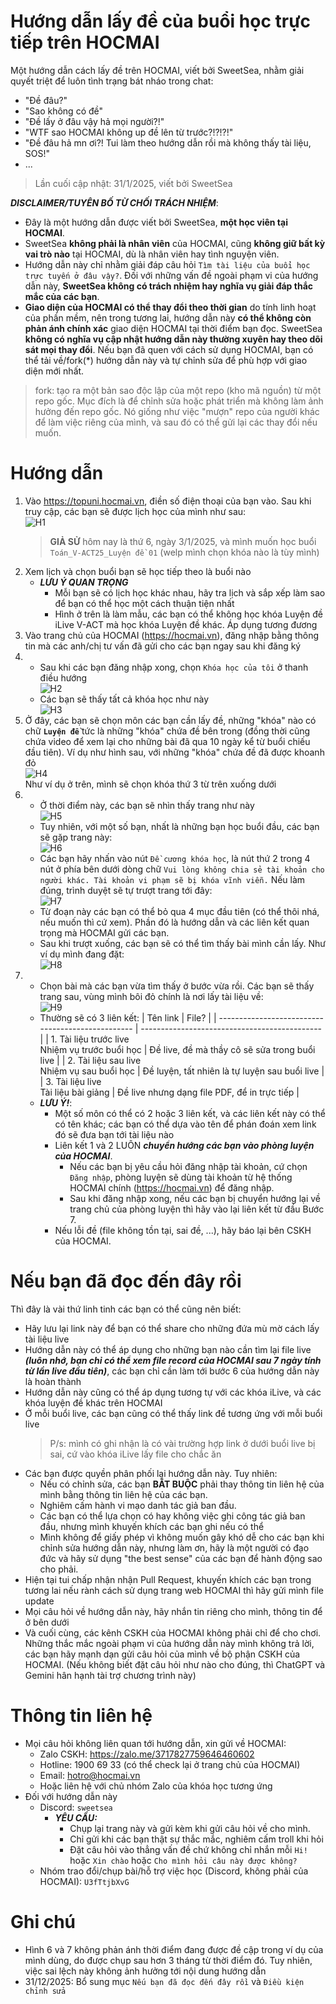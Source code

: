 # Hướng dẫn lấy đề của buổi học trực tiếp trên HOCMAI
Một hướng dẫn cách lấy đề trên HOCMAI, viết bởi SweetSea, nhằm giải quyết triệt để luôn tình trạng bát nháo trong chat:
  - "Đề đâu?"
  - "Sao không có đề"
  - "Đề lấy ở đâu vậy hả mọi người?!"
  - "WTF sao HOCMAI không up đề lên từ trước?!?!?!"
  - "Đề đâu hả mn ơi?! Tui làm theo hướng dẫn rồi mà không thấy tài liệu, SOS!"
  - ...

> Lần cuối cập nhật: 31/1/2025, viết bởi SweetSea

***DISCLAIMER/TUYÊN BỐ TỪ CHỐI TRÁCH NHIỆM***:
- Đây là một hướng dẫn được viết bởi SweetSea, **một học viên tại HOCMAI**.
- SweetSea **không phải là nhân viên** của HOCMAI, cũng **không giữ bất kỳ vai trò nào** tại HOCMAI, dù là nhân viên hay tình nguyện viên.
- Hướng dẫn này chỉ nhằm giải đáp câu hỏi `Tìm tài liệu của buổi học trực tuyến ở đâu vậy?`. Đối với những vấn đề ngoài phạm vi của hướng dẫn này, **SweetSea không có trách nhiệm hay nghĩa vụ giải đáp thắc mắc của các bạn**.
- **Giao diện của HOCMAI có thể thay đổi theo thời gian** do tính linh hoạt của phần mềm, nên trong tương lai, hướng dẫn này **có thể không còn phản ánh chính xác** giao diện HOCMAI tại thời điểm bạn đọc. SweetSea **không có nghĩa vụ cập nhật hướng dẫn này thường xuyên hay theo dõi sát mọi thay đổi**. Nếu bạn đã quen với cách sử dụng HOCMAI, bạn có thể tải về/fork(*) hướng dẫn này và tự chỉnh sửa để phù hợp với giao diện mới nhất.

> fork: tạo ra một bản sao độc lập của một repo (kho mã nguồn) từ một repo gốc. Mục đích là để chỉnh sửa hoặc phát triển mà không làm ảnh hưởng đến repo gốc. Nó giống như việc "mượn" repo của người khác để làm việc riêng của mình, và sau đó có thể gửi lại các thay đổi nếu muốn.

# Hướng dẫn
1. Vào https://topuni.hocmai.vn, điền số điện thoại của bạn vào. Sau khi truy cập, các bạn sẽ được lịch học của mình như sau: \
    ![H1](images/H1.png)
    > **GIẢ SỬ** hôm nay là thứ 6, ngày 3/1/2025, và mình muốn học buổi `Toán_V-ACT25_Luyện đề 01` (welp mình chọn khóa nào là tùy mình)
2. Xem lịch và chọn buổi bạn sẽ học tiếp theo là buổi nào
    - ***LƯU Ý QUAN TRỌNG***
      - Mỗi bạn sẽ có lịch học khác nhau, hãy tra lịch và sắp xếp làm sao để bạn có thể học một cách thuận tiện nhất
      - Hình ở trên là làm mẫu, các bạn có thể không học khóa Luyện đề iLive V-ACT mà học khóa Luyện đề khác. Áp dụng tương đương
3. Vào trang chủ của HOCMAI (https://hocmai.vn), đăng nhập bằng thông tin mà các anh/chị tư vấn đã gửi cho các bạn ngay sau khi đăng ký
4.  - Sau khi các bạn đăng nhập xong, chọn `Khóa học của tôi` ở thanh điều hướng \
    ![H2](images/H2.png)
    - Các bạn sẽ thấy tất cả khóa học như này \
    ![H3](images/H3.png)
5. Ở đây, các bạn sẽ chọn môn các bạn cần lấy đề, những "khóa" nào có chữ **`Luyện đề`** tức là những "khóa" chứa đề bên trong (đồng thời cũng chứa video để xem lại cho những bài đã qua 10 ngày kể từ buổi chiếu đầu tiên). Ví dụ như hình sau, với những "khóa" chứa đề đã được khoanh đỏ \
    ![H4](images/H4.png) \
    Như ví dụ ở trên, mình sẽ chọn khóa thứ 3 từ trên xuống dưới
6.  - Ở thời điểm này, các bạn sẽ nhìn thấy trang như này \
    ![H5](images/H5.png)
    - Tuy nhiên, với một số bạn, nhất là những bạn học buổi đầu, các bạn sẽ gặp trang này: \
    ![H6](images/H6.png)
    - Các bạn hãy nhấn vào nút `Đề cương khóa học`, là nút thứ 2 trong 4 nút ở phía bên dưới dòng chữ `Vui lòng không chia sẻ tài khoản cho người khác. Tài khoản vi phạm sẽ bị khóa vĩnh viễn.` Nếu làm đúng, trình duyệt sẽ tự trượt trang tới đây: \
    ![H7](images/H7.png)
    - Từ đoạn này các bạn có thể bỏ qua 4 mục đầu tiên (có thể thôi nhá, nếu muốn thì cứ xem). Phần đó là hướng dẫn và các liên kết quan trọng mà HOCMAI gửi các bạn.
    - Sau khi trượt xuống, các bạn sẽ có thể tìm thấy bài mình cần lấy. Như ví dụ mình đang đặt: \
    ![H8](images/H8.png)
7.  - Chọn bài mà các bạn vừa tìm thấy ở bước vừa rồi. Các bạn sẽ thấy trang sau, vùng mình bôi đỏ chính là nơi lấy tài liệu về: \
    ![H9](images/H9.png)
    - Thường sẽ có 3 liên kết:
      | Tên link                                          | File?                                         |
      | ------------------------------------------------- | --------------------------------------------- |
      | 1. Tài liệu trước live<br>Nhiệm vụ trước buổi học | Đề live, đề mà thầy cô sẽ sửa trong buổi live |
      | 2. Tài liệu sau live<br>Nhiệm vụ sau buổi học     | Đề luyện, tất nhiên là tự luyện sau buổi live |
      | 3. Tài liệu live<br>Tài liệu bài giảng            | Đề live nhưng dạng file PDF, để in trực tiếp  |
    - ***LƯU Ý!***:
      - Một số môn có thể có 2 hoặc 3 liên kết, và các liên kết này có thể có tên khác; các bạn có thể dựa vào tên để phán đoán xem link đó sẽ đưa bạn tới tài liệu nào
      - Liên kết 1 và 2 LUÔN ***chuyển hướng các bạn vào phòng luyện của HOCMAI***.
        - Nếu các bạn bị yêu cầu hỏi đăng nhập tài khoản, cứ chọn `Đăng nhập`, phòng luyện sẽ dùng tài khoản từ hệ thống HOCMAI chính (https://hocmai.vn) để đăng nhập.
        - Sau khi đăng nhập xong, nếu các bạn bị chuyển hướng lại về trang chủ của phòng luyện thì hãy vào lại liên kết từ đầu Bước 7.
      - Nếu lỗi đề (file không tồn tại, sai đề, ...), hãy báo lại bên CSKH của HOCMAI.

# Nếu bạn đã đọc đến đây rồi
Thì đây là vài thứ linh tinh các bạn có thể cũng nên biết:
- Hãy lưu lại link này để bạn có thể share cho những đứa mù mờ cách lấy tài liệu live
- Hướng dẫn này có thể áp dụng cho những bạn nào cần tìm lại file live ***(luôn nhớ, bạn chỉ có thể xem file record của HOCMAI sau 7 ngày tính từ lần live đầu tiên)***, các bạn chỉ cần làm tới bước 6 của hướng dẫn này là hoàn thành
- Hướng dẫn này cũng có thể áp dụng tương tự với các khóa iLive, và các khóa luyện đề khác trên HOCMAI
- Ở mỗi buổi live, các bạn cũng có thể thấy link đề tương ứng với mỗi buổi live
  > P/s: mình có ghi nhận là có vài trường hợp link ở dưới buổi live bị sai, cứ vào khóa iLive lấy file cho chắc ăn
- Các bạn được quyền phân phối lại hướng dẫn này. Tuy nhiên:
  - Nếu có chỉnh sửa, các bạn **BẮT BUỘC** phải thay thông tin liên hệ của mình bằng thông tin liên hệ của các bạn.
  - Nghiêm cấm hành vi mạo danh tác giả ban đầu.
  - Các bạn có thể lựa chọn có hay không việc ghi công tác giả ban đầu, nhưng mình khuyến khích các bạn ghi nếu có thể
  - Mình không để giấy phép vì không muốn gây khó dễ cho các bạn khi chỉnh sửa hướng dẫn này, nhưng làm ơn, hãy là một người có đạo đức và hãy sử dụng "the best sense" của các bạn để hành động sao cho phải.
- Hiện tại tui chấp nhận nhận Pull Request, khuyến khích các bạn trong tương lai nếu rành cách sử dụng trang web HOCMAI thì hãy gửi mình file update
- Mọi câu hỏi về hướng dẫn này, hãy nhắn tin riêng cho mình, thông tin để ở bên dưới
- Và cuối cùng, các kênh CSKH của HOCMAI không phải chỉ để cho chơi. Những thắc mắc ngoài phạm vi của hướng dẫn này mình không trả lời, các bạn hãy mạnh dạn gửi câu hỏi của mình về bộ phận CSKH của HOCMAI. (Nếu không biết đặt câu hỏi như nào cho đúng, thì ChatGPT và Gemini hân hạnh tài trợ chương trình này)

# Thông tin liên hệ
- Mọi câu hỏi không liên quan tới hướng dẫn, xin gửi về HOCMAI:
  - Zalo CSKH: https://zalo.me/3717827759646460602
  - Hotline: 1900 69 33 (có thể check lại ở trang chủ của HOCMAI)
  - Email: hotro@hocmai.vn
  - Hoặc liên hệ với chủ nhóm Zalo của khóa học tương ứng
- Đối với hướng dẫn này
  - Discord: `sweetsea`
    - ***YÊU CẦU:***
      - Chụp lại trang này và gửi kèm khi gửi câu hỏi về cho mình.
      - Chỉ gửi khi các bạn thật sự thắc mắc, nghiêm cấm troll khi hỏi
      - Đặt câu hỏi vào thẳng vấn đề chứ không chỉ nhắn mỗi `Hi!` hoặc `Xin chào` hoặc `Cho mình hỏi câu này được không?`
  - Nhóm trao đổi/chụp bài/hỗ trợ việc học (Discord, không phải của HOCMAI): `U3fTtjbXvG`

# Ghi chú
- Hình 6 và 7 không phản ánh thời điểm đang được đề cập trong ví dụ của mình dùng, do được chụp sau hơn 3 tháng từ thời điểm đó. Tuy nhiên, việc sai lệch này không ảnh hưởng tới nội dung hướng dẫn
- 31/12/2025: Bổ sung mục `Nếu bạn đã đọc đến đây rồi` và `Điều kiện chỉnh sửa`